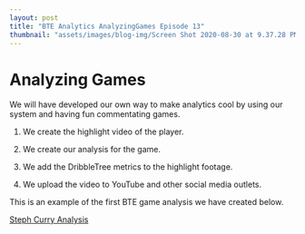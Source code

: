 ```yaml
---
layout: post
title: "BTE Analytics AnalyzingGames Episode 13"
thumbnail: "assets/images/blog-img/Screen Shot 2020-08-30 at 9.37.28 PM.webp"
---
```


# Analyzing Games

We will have developed our own way to make analytics cool by using our system and having fun commentating games.

1. We create the highlight video of the player.

2. We create our analysis for the game.

3. We add the DribbleTree metrics to the highlight footage.

4. We upload the video to YouTube and other social media outlets.

This is an example of the first BTE game analysis we have created below.

[Steph Curry Analysis](https://youtu.be/uJqdVNInDrs)
